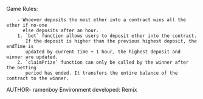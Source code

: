 Game Rules:
 
        - Whoever deposits the most ether into a contract wins all the ether if no-one 
          else deposits after an hour.
        1. `bet` function allows users to deposit ether into the contract. 
           If the deposit is higher than the previous highest deposit, the endTime is 
           updated by current time + 1 hour, the highest deposit and winner are updated.
        2. `claimPrize` function can only be called by the winner after the betting 
           period has ended. It transfers the entire balance of the contract to the winner.

AUTHOR- ramenboy
Environment developed: Remix
